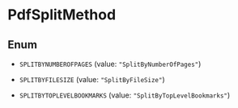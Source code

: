

# PdfSplitMethod

## Enum


* `SPLITBYNUMBEROFPAGES` (value: `"SplitByNumberOfPages"`)

* `SPLITBYFILESIZE` (value: `"SplitByFileSize"`)

* `SPLITBYTOPLEVELBOOKMARKS` (value: `"SplitByTopLevelBookmarks"`)



